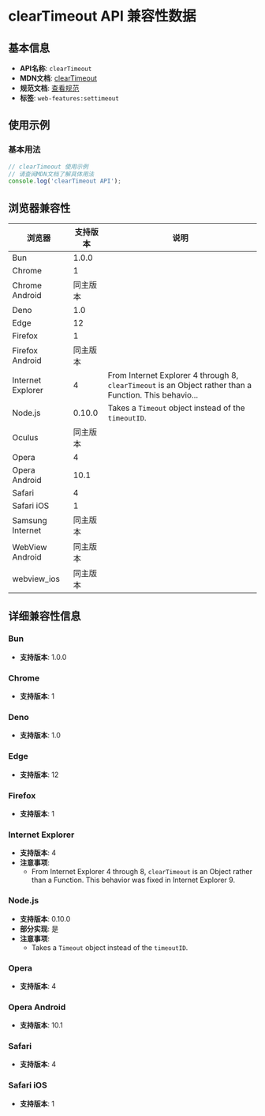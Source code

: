 # clearTimeout API 兼容性数据

## 基本信息

- **API名称**: `clearTimeout`
- **MDN文档**: [clearTimeout](https://developer.mozilla.org/docs/Web/API/Window/clearTimeout)
- **规范文档**: [查看规范](https://html.spec.whatwg.org/multipage/timers-and-user-prompts.html#dom-cleartimeout-dev)
- **标签**: `web-features:settimeout`

## 使用示例

### 基本用法

```javascript
// clearTimeout 使用示例
// 请查阅MDN文档了解具体用法
console.log('clearTimeout API');
```

## 浏览器兼容性

| 浏览器 | 支持版本 | 说明 |
|--------|----------|------|
| Bun | 1.0.0 |  |
| Chrome | 1 |  |
| Chrome Android | 同主版本 |  |
| Deno | 1.0 |  |
| Edge | 12 |  |
| Firefox | 1 |  |
| Firefox Android | 同主版本 |  |
| Internet Explorer | 4 | From Internet Explorer 4 through 8, `clearTimeout` is an Object rather than a Function. This behavio... |
| Node.js | 0.10.0 | Takes a `Timeout` object instead of the `timeoutID`. |
| Oculus | 同主版本 |  |
| Opera | 4 |  |
| Opera Android | 10.1 |  |
| Safari | 4 |  |
| Safari iOS | 1 |  |
| Samsung Internet | 同主版本 |  |
| WebView Android | 同主版本 |  |
| webview_ios | 同主版本 |  |

## 详细兼容性信息

### Bun

- **支持版本**: 1.0.0

### Chrome

- **支持版本**: 1

### Deno

- **支持版本**: 1.0

### Edge

- **支持版本**: 12

### Firefox

- **支持版本**: 1

### Internet Explorer

- **支持版本**: 4
- **注意事项**:
  - From Internet Explorer 4 through 8, `clearTimeout` is an Object rather than a Function. This behavior was fixed in Internet Explorer 9.

### Node.js

- **支持版本**: 0.10.0
- **部分实现**: 是
- **注意事项**:
  - Takes a `Timeout` object instead of the `timeoutID`.

### Opera

- **支持版本**: 4

### Opera Android

- **支持版本**: 10.1

### Safari

- **支持版本**: 4

### Safari iOS

- **支持版本**: 1

